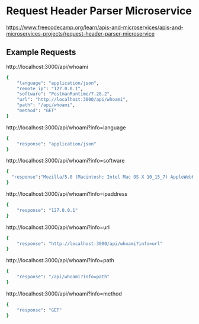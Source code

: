 # Request Header Parser Microservice

https://www.freecodecamp.org/learn/apis-and-microservices/apis-and-microservices-projects/request-header-parser-microservice


## Example Requests
http://localhost:3000/api/whoami
```bash
{
    "language": "application/json",
    "remote_ip": "127.0.0.1",
    "software": "PostmanRuntime/7.28.2",
    "url": "http://localhost:3000/api/whoami",
    "path": "/api/whoami",
    "method": "GET"
}
```

http://localhost:3000/api/whoami?info=language
```bash
{
    "response": "application/json"
}
```

http://localhost:3000/api/whoami?info=software
```bash
{
  "response":"Mozilla/5.0 (Macintosh; Intel Mac OS X 10_15_7) AppleWebKit/537.36 (KHTML, like Gecko) Chrome/91.0.4472.114 Safari/537.36"
}
```

http://localhost:3000/api/whoami?info=ipaddress
```bash
{
    "response": "127.0.0.1"
}
```

http://localhost:3000/api/whoami?info=url
```bash
{
    "response": "http://localhost:3000/api/whoami?info=url"
}
```

http://localhost:3000/api/whoami?info=path
```bash
{
    "response": "/api/whoami?info=path"
}
```

http://localhost:3000/api/whoami?info=method
```bash
{
    "response": "GET"
}
```